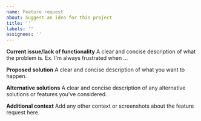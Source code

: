 ```yaml
---
name: Feature request
about: Suggest an idea for this project
title: ''
labels: ''
assignees: ''
---
```


**Current issue/lack of functionality**
A clear and concise description of what the problem is. Ex. I'm always frustrated when ...

**Proposed solution**
A clear and concise description of what you want to happen.

**Alternative solutions**
A clear and concise description of any alternative solutions or features you've considered.

**Additional context**
Add any other context or screenshots about the feature request here.
